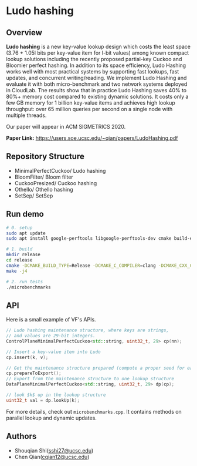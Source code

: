 # Ludo hashing

## Overview

**Ludo hashing** is a new key-value lookup design which costs the least space (3.76 + 1.05l bits per key-value item for l-bit values) among known compact lookup solutions including the recently proposed partial-key Cuckoo and Bloomier perfect hashing. In addition to its space efficiency, Ludo Hashing works well with most practical systems by supporting fast lookups, fast updates, and concurrent writing/reading. We implement Ludo Hashing and evaluate it with both micro-benchmark and two network systems deployed in CloudLab. The results show that in practice Ludo Hashing saves 40% to 80%+ memory cost compared to existing dynamic solutions. It costs only a few GB memory for 1 billion key-value items and achieves high lookup throughput: over 65 million queries per second on a single node with multiple threads.

Our paper will appear in ACM SIGMETRICS 2020.  

**Paper Link:** https://users.soe.ucsc.edu/~qian/papers/LudoHashing.pdf

## Repository Structure

- MinimalPerfectCuckoo/     Ludo hashing
- BloomFilter/              Bloom filter
- CuckooPresized/           Cuckoo hashing
- Othello/                  Othello hashing
- SetSep/                   SetSep


## Run demo

```sh
# 0. setup
sudo apt update
sudo apt install google-perftools libgoogle-perftools-dev cmake build-essential pkgconf libssl-dev clang

# 1. build
mkdir release
cd release
cmake -DCMAKE_BUILD_TYPE=Release -DCMAKE_C_COMPILER=clang -DCMAKE_CXX_COMPILER=clang++ ..
make -j4

# 2. run tests
./microbenchmarks
```

## API

Here is a small example of VF's APIs.

```c++
// Ludo hashing maintenance structure, where keys are strings, 
// and values are 29-bit integers. 
ControlPlaneMinimalPerfectCuckoo<std::string, uint32_t, 29> cp(nn);  

// Insert a key-value item into Ludo
cp.insert(k, v);

// Get the maintenance structure prepared (compute a proper seed for each bucket)
cp.prepareToExport();
// Export from the maintenance structure to one lookup structure
DataPlaneMinimalPerfectCuckoo<std::string, uint32_t, 29> dp(cp);

// look $k$ up in the lookup structure
uint32_t val = dp.lookUp(k);
```

For more details, check out `microbenchmarks.cpp`. It contains methods on parallel lookup and dynamic updates.

## Authors

- Shouqian Shi(sshi27@ucsc.edu)
- Chen Qian(cqian12@ucsc.edu)
